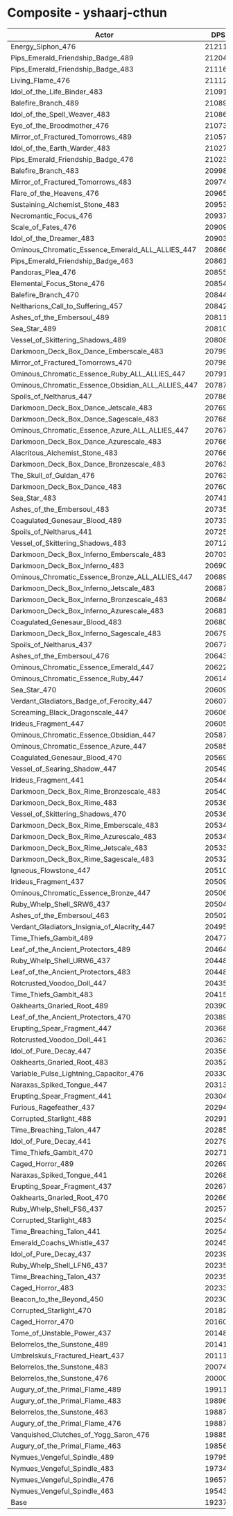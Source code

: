 # Composite - yshaarj-cthun
| Actor | DPS | Increase |
|---|:---:|:---:|
|Energy_Siphon_476|212114|10.26%|
|Pips_Emerald_Friendship_Badge_489|212047|10.23%|
|Pips_Emerald_Friendship_Badge_483|211165|9.77%|
|Living_Flame_476|211125|9.75%|
|Idol_of_the_Life_Binder_483|210918|9.64%|
|Balefire_Branch_489|210890|9.63%|
|Idol_of_the_Spell_Weaver_483|210861|9.61%|
|Eye_of_the_Broodmother_476|210739|9.55%|
|Mirror_of_Fractured_Tomorrows_489|210579|9.47%|
|Idol_of_the_Earth_Warder_483|210277|9.31%|
|Pips_Emerald_Friendship_Badge_476|210231|9.28%|
|Balefire_Branch_483|209984|9.16%|
|Mirror_of_Fractured_Tomorrows_483|209742|9.03%|
|Flare_of_the_Heavens_476|209655|8.99%|
|Sustaining_Alchemist_Stone_483|209531|8.92%|
|Necromantic_Focus_476|209377|8.84%|
|Scale_of_Fates_476|209099|8.70%|
|Idol_of_the_Dreamer_483|209039|8.66%|
|Ominous_Chromatic_Essence_Emerald_ALL_ALLIES_447|208669|8.47%|
|Pips_Emerald_Friendship_Badge_463|208616|8.44%|
|Pandoras_Plea_476|208551|8.41%|
|Elemental_Focus_Stone_476|208544|8.41%|
|Balefire_Branch_470|208446|8.36%|
|Neltharions_Call_to_Suffering_457|208428|8.35%|
|Ashes_of_the_Embersoul_489|208117|8.19%|
|Sea_Star_489|208106|8.18%|
|Vessel_of_Skittering_Shadows_489|208088|8.17%|
|Darkmoon_Deck_Box_Dance_Emberscale_483|207991|8.12%|
|Mirror_of_Fractured_Tomorrows_470|207982|8.12%|
|Ominous_Chromatic_Essence_Ruby_ALL_ALLIES_447|207910|8.08%|
|Ominous_Chromatic_Essence_Obsidian_ALL_ALLIES_447|207870|8.06%|
|Spoils_of_Neltharus_447|207862|8.05%|
|Darkmoon_Deck_Box_Dance_Jetscale_483|207691|7.96%|
|Darkmoon_Deck_Box_Dance_Sagescale_483|207687|7.96%|
|Ominous_Chromatic_Essence_Azure_ALL_ALLIES_447|207670|7.95%|
|Darkmoon_Deck_Box_Dance_Azurescale_483|207663|7.95%|
|Alacritous_Alchemist_Stone_483|207662|7.95%|
|Darkmoon_Deck_Box_Dance_Bronzescale_483|207638|7.94%|
|The_Skull_of_Guldan_476|207637|7.94%|
|Darkmoon_Deck_Box_Dance_483|207607|7.92%|
|Sea_Star_483|207412|7.82%|
|Ashes_of_the_Embersoul_483|207354|7.79%|
|Coagulated_Genesaur_Blood_489|207330|7.78%|
|Spoils_of_Neltharus_441|207258|7.74%|
|Vessel_of_Skittering_Shadows_483|207129|7.67%|
|Darkmoon_Deck_Box_Inferno_Emberscale_483|207030|7.62%|
|Darkmoon_Deck_Box_Inferno_483|206905|7.56%|
|Ominous_Chromatic_Essence_Bronze_ALL_ALLIES_447|206891|7.55%|
|Darkmoon_Deck_Box_Inferno_Jetscale_483|206877|7.54%|
|Darkmoon_Deck_Box_Inferno_Bronzescale_483|206843|7.52%|
|Darkmoon_Deck_Box_Inferno_Azurescale_483|206818|7.51%|
|Coagulated_Genesaur_Blood_483|206803|7.50%|
|Darkmoon_Deck_Box_Inferno_Sagescale_483|206792|7.50%|
|Spoils_of_Neltharus_437|206777|7.49%|
|Ashes_of_the_Embersoul_476|206434|7.31%|
|Ominous_Chromatic_Essence_Emerald_447|206227|7.20%|
|Ominous_Chromatic_Essence_Ruby_447|206143|7.16%|
|Sea_Star_470|206091|7.13%|
|Verdant_Gladiators_Badge_of_Ferocity_447|206075|7.12%|
|Screaming_Black_Dragonscale_447|206068|7.12%|
|Irideus_Fragment_447|206059|7.12%|
|Ominous_Chromatic_Essence_Obsidian_447|205878|7.02%|
|Ominous_Chromatic_Essence_Azure_447|205858|7.01%|
|Coagulated_Genesaur_Blood_470|205692|6.93%|
|Vessel_of_Searing_Shadow_447|205496|6.82%|
|Irideus_Fragment_441|205447|6.80%|
|Darkmoon_Deck_Box_Rime_Bronzescale_483|205403|6.77%|
|Darkmoon_Deck_Box_Rime_483|205369|6.76%|
|Vessel_of_Skittering_Shadows_470|205361|6.75%|
|Darkmoon_Deck_Box_Rime_Emberscale_483|205346|6.75%|
|Darkmoon_Deck_Box_Rime_Azurescale_483|205343|6.74%|
|Darkmoon_Deck_Box_Rime_Jetscale_483|205332|6.74%|
|Darkmoon_Deck_Box_Rime_Sagescale_483|205329|6.74%|
|Igneous_Flowstone_447|205104|6.62%|
|Irideus_Fragment_437|205092|6.61%|
|Ominous_Chromatic_Essence_Bronze_447|205069|6.60%|
|Ruby_Whelp_Shell_SRW6_437|205044|6.59%|
|Ashes_of_the_Embersoul_463|205026|6.58%|
|Verdant_Gladiators_Insignia_of_Alacrity_447|204954|6.54%|
|Time_Thiefs_Gambit_489|204779|6.45%|
|Leaf_of_the_Ancient_Protectors_489|204641|6.38%|
|Ruby_Whelp_Shell_URW6_437|204487|6.30%|
|Leaf_of_the_Ancient_Protectors_483|204482|6.30%|
|Rotcrusted_Voodoo_Doll_447|204350|6.23%|
|Time_Thiefs_Gambit_483|204155|6.13%|
|Oakhearts_Gnarled_Root_489|203905|6.00%|
|Leaf_of_the_Ancient_Protectors_470|203893|5.99%|
|Erupting_Spear_Fragment_447|203685|5.88%|
|Rotcrusted_Voodoo_Doll_441|203632|5.85%|
|Idol_of_Pure_Decay_447|203569|5.82%|
|Oakhearts_Gnarled_Root_483|203528|5.80%|
|Variable_Pulse_Lightning_Capacitor_476|203301|5.68%|
|Naraxas_Spiked_Tongue_447|203138|5.60%|
|Erupting_Spear_Fragment_441|203044|5.55%|
|Furious_Ragefeather_437|202942|5.50%|
|Corrupted_Starlight_488|202912|5.48%|
|Time_Breaching_Talon_447|202851|5.45%|
|Idol_of_Pure_Decay_441|202794|5.42%|
|Time_Thiefs_Gambit_470|202718|5.38%|
|Caged_Horror_489|202699|5.37%|
|Naraxas_Spiked_Tongue_441|202681|5.36%|
|Erupting_Spear_Fragment_437|202677|5.36%|
|Oakhearts_Gnarled_Root_470|202660|5.35%|
|Ruby_Whelp_Shell_FS6_437|202574|5.30%|
|Corrupted_Starlight_483|202546|5.29%|
|Time_Breaching_Talon_441|202540|5.29%|
|Emerald_Coachs_Whistle_437|202454|5.24%|
|Idol_of_Pure_Decay_437|202391|5.21%|
|Ruby_Whelp_Shell_LFN6_437|202357|5.19%|
|Time_Breaching_Talon_437|202353|5.19%|
|Caged_Horror_483|202334|5.18%|
|Beacon_to_the_Beyond_450|202300|5.16%|
|Corrupted_Starlight_470|201829|4.92%|
|Caged_Horror_470|201602|4.80%|
|Tome_of_Unstable_Power_437|201481|4.74%|
|Belorrelos_the_Sunstone_489|201419|4.70%|
|Umbrelskuls_Fractured_Heart_437|201117|4.55%|
|Belorrelos_the_Sunstone_483|200747|4.35%|
|Belorrelos_the_Sunstone_476|200002|3.97%|
|Augury_of_the_Primal_Flame_489|199110|3.50%|
|Augury_of_the_Primal_Flame_483|198966|3.43%|
|Belorrelos_the_Sunstone_463|198873|3.38%|
|Augury_of_the_Primal_Flame_476|198872|3.38%|
|Vanquished_Clutches_of_Yogg_Saron_476|198852|3.37%|
|Augury_of_the_Primal_Flame_463|198566|3.22%|
|Nymues_Vengeful_Spindle_489|197959|2.91%|
|Nymues_Vengeful_Spindle_483|197342|2.58%|
|Nymues_Vengeful_Spindle_476|196574|2.19%|
|Nymues_Vengeful_Spindle_463|195432|1.59%|
|Base|192370|0.00%|
